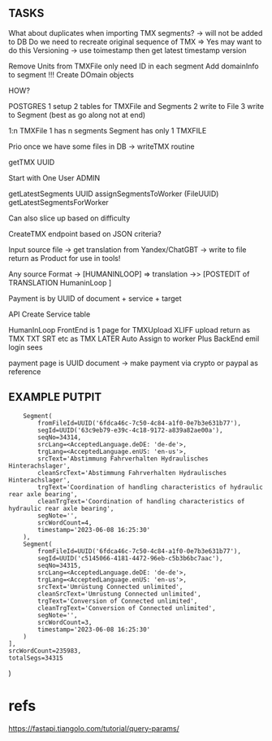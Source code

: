 ## TASKS

What about duplicates when importing TMX segments? -> will not be added to DB 
Do we need to recreate original sequence of TMX => Yes may want to do this
Versioning -> use toimestamp then get latest timestamp version

Remove Units from TMXFile only need ID in each segment
Add domainInfo to segment !!!
Create DOmain objects


HOW?

POSTGRES
1 setup 2 tables for TMXFile and Segments
2 write to File
3 write to Segment (best as go along not at end)

1:n
TMXFile 1 has n segments
Segment has only 1 TMXFILE

Prio once we have some files in DB -> 
writeTMX routine

getTMX UUID

Start with One User ADMIN

getLatestSegments UUID 
assignSegmentsToWorker (FileUUID)
getLatestSegmentsForWorker 

Can also slice up based on difficulty 
 


CreateTMX endpoint 
based on JSON criteria?

Input source file -> get translation from Yandex/ChatGBT -> write to file return as Product for use in tools!

Any source Format -> [HUMANINLOOP] => translation ->> [POSTEDIT of TRANSLATION HumaninLoop ]


Payment is by UUID of document + service + target

API
Create Service table



HumanInLoop FrontEnd is 1 page for TMXUpload XLIFF upload return as TMX
TXT SRT etc as TMX
LATER Auto Assign to worker
Plus BackEnd emil login sees




payment page is UUID document -> make payment via crypto or paypal as reference





## EXAMPLE PUTPIT

        Segment(
            fromFileId=UUID('6fdca46c-7c50-4c84-a1f0-0e7b3e631b77'),
            segId=UUID('63c9eb79-e39c-4c18-9172-a839a82ae00a'),
            seqNo=34314,
            srcLang=<AcceptedLanguage.deDE: 'de-de'>,
            trgLang=<AcceptedLanguage.enUS: 'en-us'>,
            srcText='Abstimmung Fahrverhalten Hydraulisches Hinterachslager',
            cleanSrcText='Abstimmung Fahrverhalten Hydraulisches Hinterachslager',
            trgText='Coordination of handling characteristics of hydraulic rear axle bearing',
            cleanTrgText='Coordination of handling characteristics of hydraulic rear axle bearing',
            segNote='',
            srcWordCount=4,
            timestamp='2023-06-08 16:25:30'
        ),
        Segment(
            fromFileId=UUID('6fdca46c-7c50-4c84-a1f0-0e7b3e631b77'),
            segId=UUID('c5145066-4181-4472-96eb-c5b3b6bc7aac'),
            seqNo=34315,
            srcLang=<AcceptedLanguage.deDE: 'de-de'>,
            trgLang=<AcceptedLanguage.enUS: 'en-us'>,
            srcText='Umrüstung Connected unlimited',
            cleanSrcText='Umrüstung Connected unlimited',
            trgText='Conversion of Connected unlimited',
            cleanTrgText='Conversion of Connected unlimited',
            segNote='',
            srcWordCount=3,
            timestamp='2023-06-08 16:25:30'
        )
    ],
    srcWordCount=235983,
    totalSegs=34315
)


# refs

https://fastapi.tiangolo.com/tutorial/query-params/
